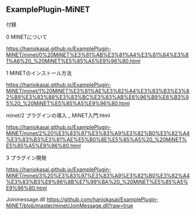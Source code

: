 ## ExamplePlugin-MiNET

付録

0 MINETについて

https://haniokasai.github.io/ExamplePlugin-MiNET/minet/0%20MiNET%E3%81%AB%E3%81%A4%E3%81%84%E3%81%A6%20_%20MiNET%E5%85%A5%E9%96%80.html

1 MINETのインストール方法

https://haniokasai.github.io/ExamplePlugin-MiNET/minet/1%20MiNET%E3%81%AE%E3%82%A4%E3%83%B3%E3%82%B9%E3%83%88%E3%83%BC%E3%83%AB%E6%96%B9%E6%B3%95%20_%20MiNET%E5%85%A5%E9%96%80.html

minet/2 プラグインの導入 _ MiNET入門.html

https://haniokasai.github.io/ExamplePlugin-MiNET/minet/2%20%E3%83%97%E3%83%A9%E3%82%B0%E3%82%A4%E3%83%B3%E3%81%AE%E5%B0%8E%E5%85%A5%20_%20MiNET%E5%85%A5%E9%96%80.html


3 プラグイン開発

https://haniokasai.github.io/ExamplePlugin-MiNET/minet/3%20%E3%83%97%E3%83%A9%E3%82%B0%E3%82%A4%E3%83%B3%E9%96%8B%E7%99%BA%20_%20MiNET%E5%85%A5%E9%96%80.html

Joinmessage.dll
https://github.com/haniokasai/ExamplePlugin-MiNET/blob/master/minet/JoinMessage.dll?raw=true
